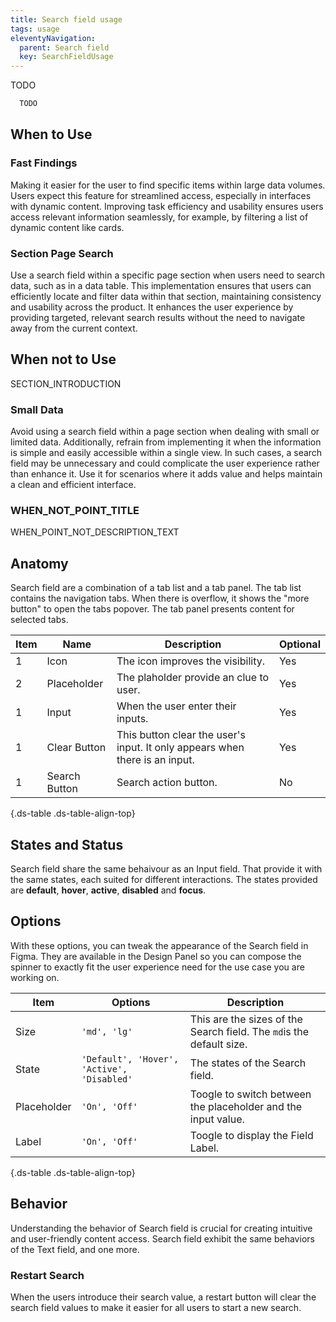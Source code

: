 ```yaml
---
title: Search field usage
tags: usage
eleventyNavigation:
  parent: Search field
  key: SearchFieldUsage
---
```


<section class="no-heading">

<div class="ds-example">
  TODO
</div>

<div class="ds-code">

  ```html
    TODO
  ```

</div>

</section>



<section>

## When to Use

### Fast Findings
Making it easier for the user to find specific items within large data volumes. Users expect this feature for streamlined access, especially in interfaces with dynamic content. Improving task efficiency and usability ensures users access relevant information seamlessly, for example, by filtering a list of dynamic content like cards.

### Section Page Search
Use a search field within a specific page section when users need to search data, such as in a data table. This implementation ensures that users can efficiently locate and filter data within that section, maintaining consistency and usability across the product. It enhances the user experience by providing targeted, relevant search results without the need to navigate away from the current context.

</section>


<section>

## When not to Use
SECTION_INTRODUCTION

### Small Data
Avoid using a search field within a page section when dealing with small or limited data. Additionally, refrain from implementing it when the information is simple and easily accessible within a single view. In such cases, a search field may be unnecessary and could complicate the user experience rather than enhance it. Use it for scenarios where it adds value and helps maintain a clean and efficient interface.

### WHEN_NOT_POINT_TITLE
WHEN_POINT_NOT_DESCRIPTION_TEXT

</section>


<section>

## Anatomy
Search field are a combination of a tab list and a tab panel. The tab list contains the navigation tabs. When there is overflow, it shows the "more button" to open the tabs popover. The tab panel presents content for selected tabs.

|Item|Name| Description | Optional|
|-|-|-|-|
|1|Icon | The icon improves the visibility. |Yes|
|2|Placeholder | The plaholder provide an clue to user. |Yes|
|1|Input | When the user enter their inputs. |Yes|
|1|Clear Button | This button clear the user's input. It only appears when there is an input. |Yes|
|1|Search Button | Search action button. |No|

{.ds-table .ds-table-align-top}

</section>


<section>

## States and Status
Search field share the same behaivour as an Input field. That provide it with the same states, each suited for different interactions. The states provided are **default**, **hover**, **active**, **disabled** and **focus**.

</section>


<section>

## Options
With these options, you can tweak the appearance of the Search field in Figma. They are available in the Design Panel so you can compose the spinner to exactly fit the user experience need for the use case you are working on.

|Item|Options|Description|
|-|-|-|
|Size|`'md', 'lg'`|This are the sizes of the Search field. The `md`is the default size.  |
|State|`'Default', 'Hover', 'Active', 'Disabled'`|The states of the Search field. |
|Placeholder|`'On', 'Off'`|Toogle to switch between the placeholder and the input value. |
|Label|`'On', 'Off'`|Toogle to display the Field Label. |

{.ds-table .ds-table-align-top}


</section>


<section>

## Behavior
Understanding the behavior of Search field is crucial for creating intuitive and user-friendly content access. Search field exhibit the same behaviors of the Text field, and one more.

### Restart Search
When the users introduce their search value, a restart button will clear the search field values to make it easier for all users to start a new search.

</section>
